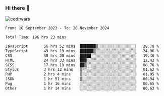 ### Hi there 👋


![codrwars](https://www.codewars.com/users/rsschool_c9af20f58c35c696/badges/micro) 

<!--START_SECTION:waka-->

```txt
From: 18 September 2023 - To: 26 November 2024

Total Time: 196 hrs 23 mins

JavaScript       56 hrs 52 mins  ███████▒░░░░░░░░░░░░░░░░░   28.78 %
TypeScript       49 hrs 19 mins  ██████▒░░░░░░░░░░░░░░░░░░   24.96 %
CSS              38 hrs 20 mins  █████░░░░░░░░░░░░░░░░░░░░   19.40 %
HTML             24 hrs 33 mins  ███░░░░░░░░░░░░░░░░░░░░░░   12.43 %
SCSS             17 hrs 19 mins  ██▒░░░░░░░░░░░░░░░░░░░░░░   08.76 %
Stylus           3 hrs 12 mins   ▒░░░░░░░░░░░░░░░░░░░░░░░░   01.62 %
PHP              2 hrs 4 mins    ▒░░░░░░░░░░░░░░░░░░░░░░░░   01.05 %
JSON             1 hr 51 mins    ▒░░░░░░░░░░░░░░░░░░░░░░░░   00.94 %
Pug              1 hr 16 mins    ░░░░░░░░░░░░░░░░░░░░░░░░░   00.65 %
Other            1 hr 14 mins    ░░░░░░░░░░░░░░░░░░░░░░░░░   00.63 %
```

<!--END_SECTION:waka-->
